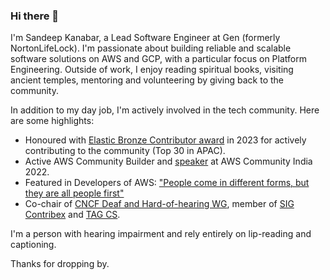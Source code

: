 ### Hi there 👋

<!--
**sandeepkanabar/sandeepkanabar** is a ✨ _special_ ✨ repository because its `README.md` (this file) appears on your GitHub profile.

Here are some ideas to get you started:

- 🔭 I’m currently working on ...
- 🌱 I’m currently learning ...
- 👯 I’m looking to collaborate on ...
- 🤔 I’m looking for help with ...
- 💬 Ask me about ...
- 📫 How to reach me: ...
- 😄 Pronouns: ...
- ⚡ Fun fact: ...
-->

I'm Sandeep Kanabar, a Lead Software Engineer at Gen (formerly NortonLifeLock). I'm passionate about building reliable and scalable software solutions on AWS and GCP, with a particular focus on Platform Engineering. Outside of work, I enjoy reading spiritual books, visiting ancient temples, mentoring and volunteering by giving back to the community.

In addition to my day job, I'm actively involved in the tech community. Here are some highlights:
- Honoured with [Elastic Bronze Contributor award](https://www.credential.net/b6eb180b-45a7-4917-93e0-0304a30b8de5) in 2023 for actively contributing to the community (Top 30 in APAC).
- Active AWS Community Builder and [speaker](https://www.youtube.com/live/NyxZHZhE0M8?si=3XT_6b6U4dUuPX_W) at AWS Community India 2022.
- Featured in Developers of AWS: ["People come in different forms, but they are all people first"](https://www.aboutamazon.in/news/aws/people-come-in-different-forms-but-they-are-all-people-first)
- Co-chair of [CNCF Deaf and Hard-of-hearing WG](https://contribute.cncf.io/accessibility/deaf-and-hard-of-hearing/), member of [SIG Contribex](https://github.com/kubernetes/community/blob/master/sig-contributor-experience/README.md) and [TAG CS](https://github.com/cncf/tag-contributor-strategy).

I'm a person with hearing impairment and rely entirely on lip-reading and captioning.

Thanks for dropping by.

